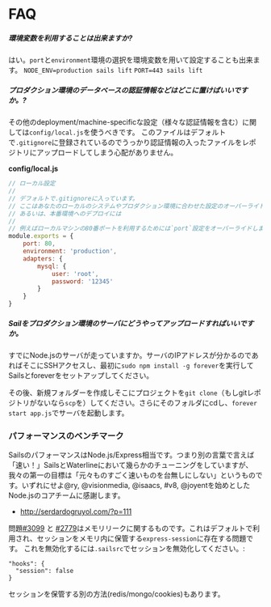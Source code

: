 # FAQ


##### 環境変数を利用することは出来ますか?

はい。`port`と`environment`環境の選択を環境変数を用いて設定することも出来ます。
`NODE_ENV=production sails lift`
`PORT=443 sails lift`

##### プロダクション環境のデータベースの認証情報などはどこに置けばいいですか。?

その他のdeployment/machine-specificな設定（様々な認証情報を含む）に関しては`config/local.js`を使うべきです。
このファイルはデフォルトで`.gitignore`に登録されているのでうっかり認証情報の入ったファイルをレポジトリにアップロードしてしまう心配がありません。

**config/local.js**
```javascript
// ローカル設定
// 
// デフォルトで.gitignoreに入っています。
// ここはあなたのローカルのシステムやプロダクション環境に合わせた設定のオーバーライドを書くところです。
// あるいは、本番環境へのデプロイには
//
// 例えばローカルマシンの80番ポートを利用するためには`port`設定をオーバーライドします。
module.exports = {
    port: 80,
    environment: 'production',
    adapters: {
        mysql: {
            user: 'root',
            password: '12345'
        }
    }
}
```

##### Sailをプロダクション環境のサーバにどうやってアップロードすればいいですか。
すでにNode.jsのサーバが走っていますか。サーバのIPアドレスが分かるのであればそこにSSHアクセスし、最初に`sudo npm install -g forever`を実行してSailsとforeverをセットアップしてください。

その後、新規フォルダーを作成しそこにプロジェクトを`git clone`（もしgitレポジトリがないなら`scp`を）してください。さらにそのフォルダにcdし、`forever start app.js`でサーバを起動します。


### パフォーマンスのベンチマーク

SailsのパフォーマンスはNode.js/Express相当です。つまり別の言葉で言えば「速い！」SailsとWaterlineにおいて幾らかのチューニングをしていますが、我々の第一の目標は「元々ものすごく速いものを台無しにしない」というものです。いずれにせよ@ry, @visionmedia, @isaacs, #v8, @joyentを始めとしたNode.jsのコアチームに感謝します。

+ http://serdardogruyol.com/?p=111

問題[#3099](https://github.com/balderdashy/sails/issues/3099) と [#2779](https://github.com/balderdashy/sails/issues/2779)はメモリリークに関するものです。これはデフォルトで利用され、セッションをメモリ内に保管する`express-session`に存在する問題です。
これを無効化するには`.sailsrc`でセッションを無効化してください。:
```
"hooks": {
  "session": false
}
```

セッションを保管する別の方法(redis/mongo/cookies)もあります。

<docmeta name="uniqueID" value="FAQ475097">
<docmeta name="displayName" value="FAQ">
